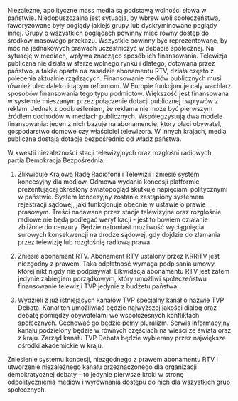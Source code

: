 Niezależne, apolityczne mass media są podstawą wolności słowa w państwie. Niedopuszczalna jest sytuacja, by wbrew woli społeczeństwa, faworyzowane były poglądy jakiejś grupy lub dyskryminowane poglądy innej. Grupy o wszystkich poglądach powinny mieć równy dostęp do środków masowego przekazu. Wszystkie powinny być reprezentowane, by móc na jednakowych prawach uczestniczyć w debacie społecznej. Na sytuację w mediach, wpływa znacząco sposób ich finansowania. Telewizja publiczna nie działa w sferze wolnego rynku i dlatego, dotowana przez państwo, a także oparta na zasadzie abonamentu RTV, działa często z polecenia aktualnie rządzących. Finansowanie mediów publicznych musi również ulec daleko idącym reformom. W Europie funkcjonuje cały wachlarz sposobów finansowania tego typu podmiotów. Większość jest finansowana w systemie mieszanym przez połączenie dotacji publicznej i wpływów z reklam. Jednak z podkreśleniem, że reklama nie może być pierwszym źródłem dochodów w mediach publicznych. Współegzystują dwa modele finansowania: jeden z nich bazuje na abonamencie, który płaci obywatel, gospodarstwo domowe czy właściciel telewizora. W innych krajach, media publiczne dostają dotacje bezpośrednio od władz państwa.

W kwestii niezależności stacji telewizyjnych oraz rozgłośni radiowych, partia Demokracja Bezpośrednia:

1. Zlikwiduje Krajową Radę Radiofonii i Telewizji i zniesie system koncesyjny dla mediów. Odmowa wydania koncesji platformie prezentującej określony światopogląd skutkuje napięciami politycznymi w państwie. System koncesyjny zostanie zastąpiony systemem rejestracji sądowej, jaki funkcjonuje obecnie w ustawie o prawie prasowym. Treści nadawane przez stacje telewizyjne oraz rozgłośnie radiowe nie będą podlegać weryfikacji - jest to bowiem działanie zbliżone do cenzury. Będzie natomiast możliwość wyciągnięcia surowych konsekwencji na drodze sądowej, gdy dojdzie do złamania przez telewizję lub rozgłośnię radiową prawa.

2. Zniesie abonament RTV. Abonament RTV ustalony przez KRRiTV jest niezgodny z prawem. Taka odpłatność wymaga podpisania umowy, której nikt nigdy nie podpisywał. Likwidacja abonamentu RTV jest zatem jedynie zabiegiem porządkowym, który umożliwi społeczeństwu finansowanie telewizji TVP jedynie z budżetu państwa.

3. Wydzieli z już istniejących kanałów TVP specjalny kanał o nazwie TVP Debata. Kanał ten umożliwiać będzie najwyższej jakości dialog oraz debatę pomiędzy obywatelami we współczesnych konfliktach społecznych. Cechować go będzie pełny pluralizm. Serwis informacyjny kanału podzielony będzie w równych częściach na wieści ze świata oraz z kraju. Zarząd kanału TVP Debata będzie wybierany przez największe ośrodki akademickie w kraju.

Zniesienie systemu koncesji, niezgodnego z prawem abonamentu RTV i utworzenie niezależnego kanału przeznaczonego dla organizacji demokratycznej debaty – to jedynie pierwsze kroki w stronę odpolitycznienia mediów i wyrównania dostępu do nich dla wszystkich grup społecznych.